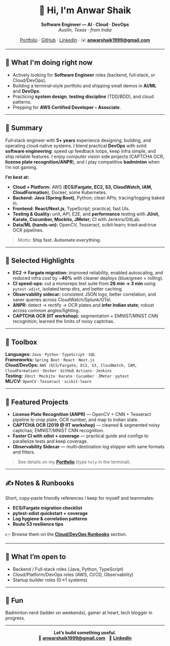 <div align="center">
  
# 👋 Hi, I'm **Anwar Shaik**
**Software Engineer — AI · Cloud · DevOps**  
_Austin, Texas · from India_
  
[Portfolio](https://anwarshaik1999.github.io/anwar-portfolio/) · [GitHub](https://github.com/anwarshaik1999) · [LinkedIn](https://www.linkedin.com/in/anwar-shaik1/) · ✉️ **anwarshaik1999@gmail.com**

</div>

---

## 🔭 What I'm doing right now
- Actively looking for **Software Engineer** roles (backend, full‑stack, or Cloud/DevOps).  
- Building a terminal‑style portfolio and shipping small demos in **AI/ML** and **DevOps**.  
- Practicing **system design**, **testing discipline** (TDD/BDD), and cloud patterns.  
- Prepping for **AWS Certified Developer – Associate**.

---

## 🧠 Summary
Full‑stack engineer with **5+ years** experience designing, building, and operating cloud‑native systems. I blend practical **DevOps** with solid **software engineering**: speed up feedback loops, keep infra simple, and ship reliable features. I enjoy computer vision side projects (CAPTCHA OCR, **license plate recognition/ANPR**), and I play competitive **badminton** when I’m not gaming.

**I’m best at:**
- **Cloud + Platform:** AWS (**ECS/Fargate, EC2, S3, CloudWatch, IAM, CloudFormation**), Docker, some Kubernetes.
- **Backend:** **Java (Spring Boot)**, Python; clean APIs; tracing/logging baked in.
- **Frontend:** **React/Next.js**, TypeScript; practical, fast UIs.
- **Testing & Quality:** unit, API, E2E, and **performance** testing with **JUnit, Karate, Cucumber, Mockito, JMeter**; CI with Jenkins/GitLab.
- **Data/ML (hands‑on):** OpenCV, Tesseract, scikit‑learn; tried‑and‑true OCR pipelines.

> Motto: **Ship fast. Automate everything.**

---

## 🧩 Selected Highlights
- **EC2 → Fargate migration:** improved reliability, enabled autoscaling, and reduced infra cost by ~**40%** with cleaner deploys (blue/green + rolling).  
- **CI speed‑ups:** cut a monorepo test suite from **26 min → 3 min** using `pytest-xdist`, isolated temp dirs, and better caching.  
- **Observability sidecar:** consistent JSON logs, better correlation, and saner queries across CloudWatch/Splunk/OTel.  
- **ANPR:** detect → rectify → OCR plates and **infer Indian state**; robust across common angles/lighting.  
- **CAPTCHA OCR (IIT workshop):** segmentation + EMNIST/MNIST CNN recognition; learned the limits of noisy captchas.

---

## 🧰 Toolbox
**Languages:** `Java` · `Python` · `TypeScript` · `SQL`  
**Frameworks:** `Spring Boot` · `React` · `Next.js`  
**Cloud/DevOps:** `AWS (ECS/Fargate, EC2, S3, CloudWatch, IAM, CloudFormation)` · `Docker` · `GitHub Actions` · `Jenkins`  
**Testing:** `JUnit` · `Mockito` · `Karate` · `Cucumber` · `JMeter` · `pytest`  
**ML/CV:** `OpenCV` · `Tesseract` · `scikit-learn`

---

## 🚀 Featured Projects
- **License Plate Recognition (ANPR)** — OpenCV + CNN + Tesseract pipeline to crop plate, OCR number, and map to Indian state.  
- **CAPTCHA OCR (2019 @ IIT workshop)** — cleaned & segmented noisy captchas; EMNIST/MNIST CNN recognition.  
- **Faster CI with xdist + coverage** — practical guide and configs to parallelize tests and keep coverage.  
- **Observability Sidecar** — multi‑destination log shipper with sane formats and filters.

> See details on my **[Portfolio](https://anwarshaik1999.github.io/anwar-portfolio/)** (type `help` in the terminal).

---

## ✍️ Notes & Runbooks
Short, copy‑paste friendly references I keep for myself and teammates:
- **ECS/Fargate migration checklist**
- **pytest‑xdist quickstart + coverage**
- **Log hygiene & correlation patterns**
- **Route 53 resilience tips**

👉 Browse them on the **[Cloud/DevOps Runbooks](https://anwarshaik1999.github.io/anwar-portfolio/#runbooks)** section.

---

## 🎯 What I’m open to
- Backend / Full‑stack roles (Java, Python, TypeScript)  
- Cloud/Platform/DevOps roles (AWS, CI/CD, Observability)  
- Startup builder roles (0→1 systems)

---

## 🏸 Fun
Badminton nerd (ladder on weekends), gamer at heart, tech blogger in progress.

---

<div align="center">

**Let’s build something useful.**  
📧 **anwarshaik1999@gmail.com** · 🔗 **[LinkedIn](https://www.linkedin.com/in/anwar-shaik1/)**

</div>
